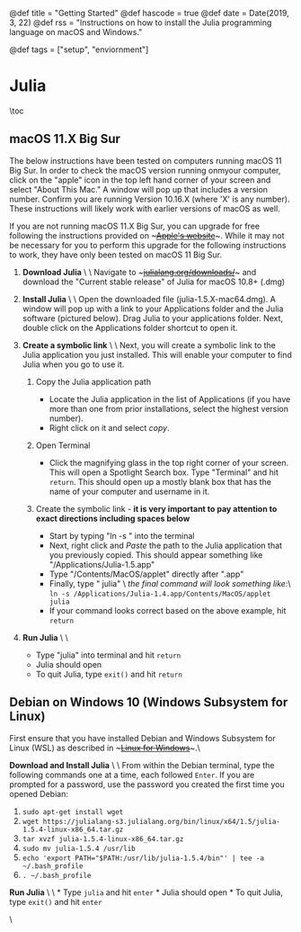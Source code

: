 @def title = "Getting Started"
@def hascode = true
@def date = Date(2019, 3, 22)
@def rss = "Instructions on how to install the Julia programming language on macOS and Windows."

@def tags = ["setup", "enviornment"]

# Julia

\toc

## macOS 11.X Big Sur
The below instructions have been tested on computers running macOS 11 Big Sur. In order to check the macOS version running onmyour computer, click on the "apple" icon in the top left hand corner of your screen and select "About This Mac." A window will pop up that includes a version number. Confirm you are running Version 10.16.X (where 'X' is any number). These instructions will likely work with earlier versions of macOS as well.

If you are not running macOS 11.X Big Sur, you can upgrade for free following the instructions provided on ~~~<a href="https://support.apple.com/en-us/HT201475" target="_blank">Apple's website</a>~~~. While it may not be necessary for you to perform this upgrade for the following instructions to work, they have only been tested on macOS 11 Big Sur.

1. **Download Julia** \\ \\ Navigate to ~~~<a href="https://julialang.org/downloads/" target="_blank">julialang.org/downloads/</a>~~~ and download the "Current stable release" of Julia for macOS 10.8+ (.dmg)

2. **Install Julia** \\ \\ Open the downloaded file (julia-1.5.X-mac64.dmg). A window will pop up with a link to your Applications folder and the Julia software (pictured below). Drag Julia to your applications folder. Next, double click on the Applications folder shortcut to open it.

3. **Create a symbolic link** \\ \\ Next, you will create a symbolic link to the Julia application you just installed. This will enable your computer to find Julia when you go to use it. 
    1. Copy the Julia application path
        * Locate the Julia application in the list of Applications (if you have more than one from prior installations, select the highest version number).
        * Right click on it and select *copy*. 
    2. Open Terminal
        * Click the magnifying glass in the top right corner of your screen. This will open a Spotlight Search box. Type "Terminal" and hit `return`. This should open up a mostly blank box that has the name of your computer and username in it.
        
    3. Create the symbolic link - **it is very important to pay attention to exact directions including spaces below**
        * Start by typing "ln -s " into the terminal
        * Next, right click and *Paste* the path to the Julia application that you previously copied. This should appear something like "/Applications/Julia-1.5.app"
        * Type "/Contents/MacOS/applet" directly after ".app"
        * Finally, type " julia" \\ *the final command will look something like:*\\ `ln -s /Applications/Julia-1.4.app/Contents/MacOS/applet julia`
        * If your command looks correct based on the above example, hit `return`

4. **Run Julia** \\ \\
    * Type "julia" into terminal and hit `return`
    * Julia should open
    * To quit Julia, type `exit()` and hit `return`

## Debian on Windows 10 (Windows Subsystem for Linux)
First ensure that you have installed Debian and Windows Subsystem for Linux (WSL) as described in ~~~<a href="/programming/setup/wsl/">Linux for Windows</a>~~~.\\

**Download and Install Julia** \\ \\
From within the Debian terminal, type the following commands one at a time, each followed `Enter`. If you are prompted for a password, use the password you created the first time you opened Debian:
1. `sudo apt-get install wget`
2. `wget https://julialang-s3.julialang.org/bin/linux/x64/1.5/julia-1.5.4-linux-x86_64.tar.gz`
3. `tar xvzf julia-1.5.4-linux-x86_64.tar.gz`
4. `sudo mv julia-1.5.4 /usr/lib`
5. `echo 'export PATH="$PATH:/usr/lib/julia-1.5.4/bin"' | tee -a ~/.bash_profile`
6. `. ~/.bash_profile`

**Run Julia** \\ \\
    * Type `julia` and hit `enter`
    * Julia should open
    * To quit Julia, type `exit()` and hit `enter`

\\